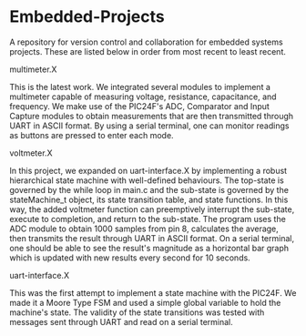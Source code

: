 # Embedded-Projects
A repository for version control and collaboration for embedded systems projects. These are listed below in order from most recent to least recent.

multimeter.X

This is the latest work. We integrated several modules to implement a multimeter capable of measuring voltage, resistance, capacitance, and frequency. We make use of the PIC24F's ADC, Comparator and Input Capture modules to obtain measurements that are then transmitted through UART in ASCII format. By using a serial terminal, one can monitor readings as buttons are pressed to enter each mode.

voltmeter.X

In this project, we expanded on uart-interface.X by implementing a robust hierarchical state machine with well-defined behaviours. The top-state is governed by the while loop in main.c and the sub-state is governed by the stateMachine_t object, its state transition table, and state functions. In this way, the added voltmeter function can preemptively interrupt the sub-state, execute to completion, and return to the sub-state. The program uses the ADC module to obtain 1000 samples from pin 8, calculates the average, then transmits the result through UART in ASCII format. On a serial terminal, one should be able to see the result's magnitude as a horizontal bar graph which is updated with new results every second for 10 seconds.

uart-interface.X

This was the first attempt to implement a state machine with the PIC24F. We made it a Moore Type FSM and used a simple global variable to hold the machine's state. The validity of the state transitions was tested with messages sent through UART and read on a serial terminal.
